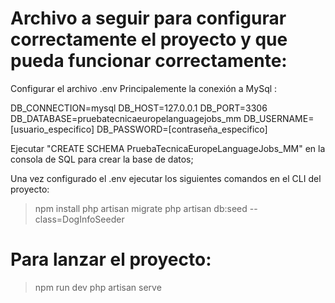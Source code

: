 # Archivo a seguir para configurar correctamente el proyecto y que pueda funcionar correctamente:

Configurar el archivo .env
Principalemente la conexión a MySql :

DB_CONNECTION=mysql
DB_HOST=127.0.0.1
DB_PORT=3306
DB_DATABASE=pruebatecnicaeuropelanguagejobs_mm
DB_USERNAME=[usuario_especifico]
DB_PASSWORD=[contraseña_especifico]

Ejecutar "CREATE SCHEMA PruebaTecnicaEuropeLanguageJobs_MM" en la consola de SQL para crear la base de datos;

Una vez configurado el .env ejecutar los siguientes comandos en el CLI del proyecto:

> npm install
> php artisan migrate
> php artisan db:seed --class=DogInfoSeeder

# Para lanzar el proyecto:

> npm run dev
> php artisan serve

